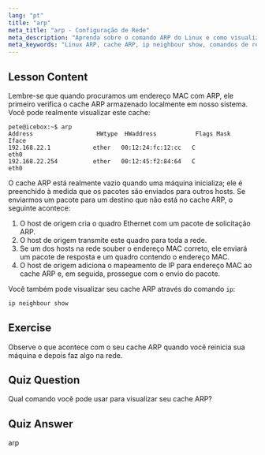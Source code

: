 ```yaml
---
lang: "pt"
title: "arp"
meta_title: "arp - Configuração de Rede"
meta_description: "Aprenda sobre o comando ARP do Linux e como visualizar seu cache ARP. Entenda o papel do ARP na comunicação de rede. Um guia para iniciantes em ARP."
meta_keywords: "Linux ARP, cache ARP, ip neighbour show, comandos de rede, rede Linux, Linux para iniciantes, tutorial Linux"
---
```


## Lesson Content

Lembre-se que quando procuramos um endereço MAC com ARP, ele primeiro verifica o cache ARP armazenado localmente em nosso sistema. Você pode realmente visualizar este cache:

```
pete@icebox:~$ arp
Address                  HWtype  HWaddress           Flags Mask            Iface
192.168.22.1            ether   00:12:24:fc:12:cc   C                     eth0
192.168.22.254          ether   00:12:45:f2:84:64   C                     eth0
```

O cache ARP está realmente vazio quando uma máquina inicializa; ele é preenchido à medida que os pacotes são enviados para outros hosts. Se enviarmos um pacote para um destino que não está no cache ARP, o seguinte acontece:

1. O host de origem cria o quadro Ethernet com um pacote de solicitação ARP.
2. O host de origem transmite este quadro para toda a rede.
3. Se um dos hosts na rede souber o endereço MAC correto, ele enviará um pacote de resposta e um quadro contendo o endereço MAC.
4. O host de origem adiciona o mapeamento de IP para endereço MAC ao cache ARP e, em seguida, prossegue com o envio do pacote.

Você também pode visualizar seu cache ARP através do comando `ip`:

```bash
ip neighbour show
```

## Exercise

Observe o que acontece com o seu cache ARP quando você reinicia sua máquina e depois faz algo na rede.

## Quiz Question

Qual comando você pode usar para visualizar seu cache ARP?

## Quiz Answer

arp
